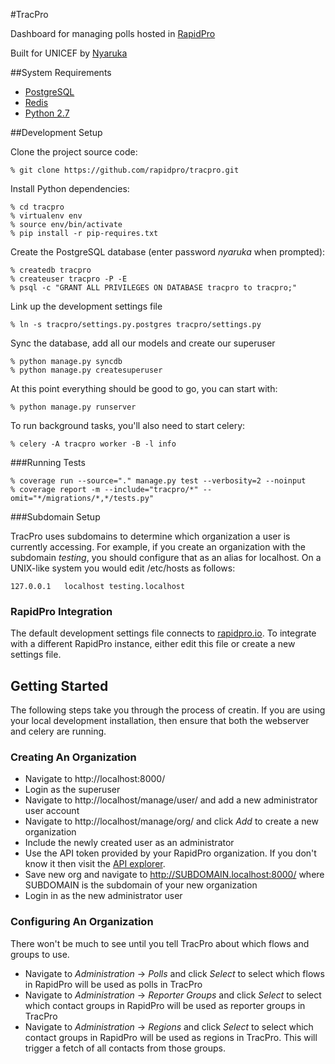 #TracPro

Dashboard for managing polls hosted in [RapidPro](http://rapidpro.io)

Built for UNICEF by [Nyaruka](http://nyaruka.com)

##System Requirements

 * [PostgreSQL](http://www.postgresql.org/)
 * [Redis](http://redis.io/)
 * [Python 2.7](https://www.python.org/)

##Development Setup

Clone the project source code:

```
% git clone https://github.com/rapidpro/tracpro.git
```

Install Python dependencies:

```
% cd tracpro
% virtualenv env
% source env/bin/activate
% pip install -r pip-requires.txt
```

Create the PostgreSQL database (enter password _nyaruka_ when prompted):

```
% createdb tracpro
% createuser tracpro -P -E
% psql -c "GRANT ALL PRIVILEGES ON DATABASE tracpro to tracpro;"
```

Link up the development settings file

```
% ln -s tracpro/settings.py.postgres tracpro/settings.py
```

Sync the database, add all our models and create our superuser

```
% python manage.py syncdb
% python manage.py createsuperuser
```

At this point everything should be good to go, you can start with:

```
% python manage.py runserver
```

To run background tasks, you'll also need to start celery:

```
% celery -A tracpro worker -B -l info
```

###Running Tests

```
% coverage run --source="." manage.py test --verbosity=2 --noinput
% coverage report -m --include="tracpro/*" --omit="*/migrations/*,*/tests.py"
```

###Subdomain Setup

TracPro uses subdomains to determine which organization a user is currently accessing. For example, if you create an organization with the subdomain _testing_, you should configure that as an alias for localhost. On a UNIX-like system you would edit /etc/hosts as follows:

```
127.0.0.1	localhost testing.localhost
```

### RapidPro Integration

The default development settings file connects to [rapidpro.io](http://rapidpro.io). To integrate with a different 
RapidPro instance, either edit this file or create a new settings file.

## Getting Started

The following steps take you through the process of creatin. If you are using your local development installation, then ensure that both the webserver and celery are running.
 
### Creating An Organization

 * Navigate to http://localhost:8000/
 * Login as the superuser
 * Navigate to http://localhost/manage/user/ and add a new administrator user account
 * Navigate to http://localhost/manage/org/ and click _Add_ to create a new organization
 * Include the newly created user as an administrator
 * Use the API token provided by your RapidPro organization. If you don't know it then visit the [API explorer](https://rapidpro.io/api/v1/explorer).
 * Save new org and navigate to http://SUBDOMAIN.localhost:8000/ where SUBDOMAIN is the subdomain of your new organization
 * Login in as the new administrator user

### Configuring An Organization

There won't be much to see until you tell TracPro about which flows and groups to use.

 * Navigate to _Administration_ &rarr; _Polls_ and click _Select_ to select which flows in RapidPro will be used as polls in TracPro
 * Navigate to _Administration_ &rarr; _Reporter Groups_ and click _Select_ to select which contact groups in RapidPro will be used as reporter groups in TracPro
 * Navigate to _Administration_ &rarr; _Regions_ and click _Select_ to select which contact groups in RapidPro will be used as regions in TracPro. This will trigger a fetch of all contacts from those groups.
